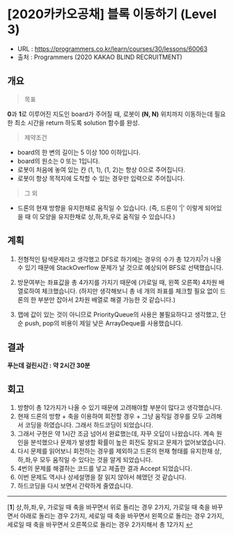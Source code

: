 # [2020카카오공채] 블록 이동하기 (Level 3)

- URL :  https://programmers.co.kr/learn/courses/30/lessons/60063 
- 출처 :  Programmers (2020 KAKAO BLIND RECRUITMENT) 



## 개요

> 목표

**0**과 **1**로 이루어진 지도인 board가 주어질 때, 로봇이 **(N, N)** 위치까지 이동하는데 필요한 최소 시간을 return 하도록 solution 함수를 완성.



> 제약조건

- board의 한 변의 길이는 5 이상 100 이하입니다.
- board의 원소는 0 또는 1입니다.
- 로봇이 처음에 놓여 있는 칸 (1, 1), (1, 2)는 항상 0으로 주어집니다.
- 로봇이 항상 목적지에 도착할 수 있는 경우만 입력으로 주어집니다.



> 그 외

- 드론의 현재 방향을 유지한채로 움직일 수 있습니다. (즉, 드론이 '|' 이렇게 되어있을 때 이 모양을 유지한채로 상,하,좌,우로 움직일 수 있습니다.)



## 계획

1. 전형적인 탐색문제라고 생각했고 DFS로 하기에는 경우의 수가 총 12가지<sup id="a1">[1](#footnotes)</sup>가 나올 수 있기 때문에 StackOverflow 문제가 날 것으로 예상되어 BFS로 선택했습니다.

2. 방문여부는 좌표값을 총 4가지를 가지기 때문에 (가로일 때, 왼쪽 오른쪽) 4차원 배열로하여 체크했습니다. (하지만 생각해보니 총 네 개의 좌표를 체크할 필요 없이 드론의 한 부분만 잡아서 2차원 배열로 해결 가능한 것 같습니다.)

3. 맵에 값이 있는 것이 아니므로 PriorityQueue의 사용은 불필요하다고 생각했고, 단순 push, pop의 비용이 제일 낮은 ArrayDeque를 사용했습니다.



## 결과

**푸는데 걸린시간 : 약 2시간 30분**



## 회고

1. 방향이 총 12가지가 나올 수 있기 때문에 고려해야할 부분이 많다고 생각했습니다.
2. 현재 드론의 방향 + 축을 이용하여 회전할 경우 + 그냥 움직일 경우를 모두 고려해서 코딩을 하였습니다. 그래서 하드코딩이 되었습니다.
3. 그래서 구현은 약 1시간 조금 넘어서 완료했는데, 자꾸 오답이 나왔습니다. 계속 원인을 분석했으나 문제가 발생할 확률이 높은 회전도 잘되고 문제가 없어보였습니다.
4. 다시 문제를 읽어보니 회전하는 경우를 제외하고 드론의 현재 형태를 유지한채 상,하,좌,우 모두 움직일 수 있다는 것을 알게 되었습니다.
5. 4번의 문제를 해결하는 코드를 넣고 제출한 결과 Accept 되었습니다.
6. 이번 문제도 역시나 상세설명을 잘 읽지 않아서 헤맸던 것 같습니다.
7. 하드코딩을 다시 보면서 간략하게 줄였습니다.

___

[<b id ="footnotes">1</b>] 상,하,좌,우, 가로일 때 축을 바꾸면서 위로 돌리는 경우 2가지, 가로일 때 축을 바꾸면서 아래로 돌리는 경우 2가지, 세로일 때 축을 바꾸면서 왼쪽으로 돌리는 경우 2가지, 세로일 때 축을 바꾸면서 오른쪽으로 돌리는 경우 2가지해서 총 12가지 [↩](#a1)